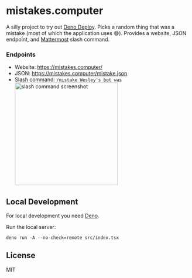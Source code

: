 mistakes.computer
=================

A silly project to try out [Deno Deploy]. Picks a random thing that was a
mistake (most of which the application uses 😅). Provides a website,
JSON endpoint, and [Mattermost] slash command.

### Endpoints

* Website: <https://mistakes.computer/>
* JSON: <https://mistakes.computer/mistake.json>
* Slash command: `/mistake Wesley's bot was`<br>
  <img width="281" alt="slash command screenshot" src="slash-command.png">

Local Development
-----------------

For local development you need [Deno].

Run the local server:

    deno run -A --no-check=remote src/index.tsx

License
-------

MIT

[Deno]: https://deno.land/
[Deno Deploy]: https://deno.com/deploy
[Mattermost]: https://mattermost.com/
